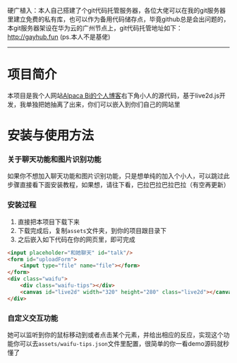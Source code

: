 硬广植入：本人自己搭建了个git代码托管服务器，各位大佬可以在我的git服务器里建立免费的私有库，也可以作为备用代码储存点，毕竟github总是会出问题的，本git服务器架设在华为云的广州节点上，git代码托管地址如下：
http://gayhub.fun (ps.本人不是基佬)

---



# 项目简介
本项目是我个人网站[Alpaca Bi的个人博客](https://biguokang.cn)右下角小人的源代码，基于live2d.js开发，我单独把她抽离了出来，你们可以嵌入到你们自己的网站里

# 安装与使用方法

### 关于聊天功能和图片识别功能
如果你不想加入聊天功能和图片识别功能，只是想单纯的加入个小人，可以跳过此步骤直接看下面安装教程，如果想，请往下看，巴拉巴拉巴拉巴拉（有空再更新）


### 安装过程
1. 直接把本项目下载下来
2. 下载完成后，复制`assets`文件夹，到你的项目跟目录下
3. 之后嵌入如下代码在你的网页里，即可完成
```html
<input placeholder="和她聊天" id="talk"/>
<form id="uploadForm">
    <input type="file" name="file"></form>
</form>
<div class="waifu">
    <div class="waifu-tips"></div>
    <canvas id="live2d" width="320" height="280" class="live2d"></canvas>
</div>

```


### 自定义交互功能
她可以监听到你的鼠标移动到或者点击某个元素，并给出相应的反应，实现这个功能你可以去`assets/waifu-tips.json`文件里配置，很简单的你一看demo源码就秒懂了
